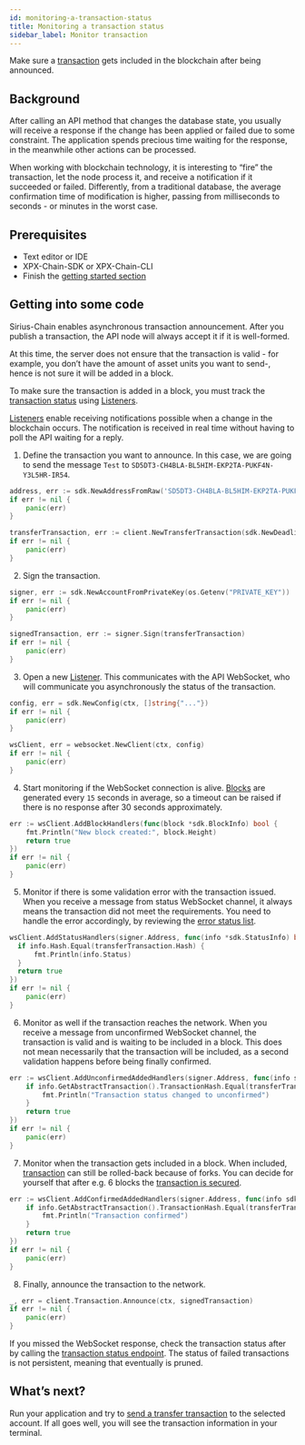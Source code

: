 ```yaml
---
id: monitoring-a-transaction-status
title: Monitoring a transaction status
sidebar_label: Monitor transaction
---
```


Make sure a [transaction](../../protocol/transaction.md) gets included in the blockchain after being announced.

## Background

After calling an API method that changes the database state, you usually will receive a response if the change has been applied or failed due to some constraint. The application spends precious time waiting for the response, in the meanwhile other actions can be processed.

When working with blockchain technology, it is interesting to “fire” the transaction, let the node process it, and receive a notification if it succeeded or failed. Differently, from a traditional database, the average confirmation time of modification is higher, passing from milliseconds to seconds - or minutes in the worst case.

## Prerequisites

- Text editor or IDE
- XPX-Chain-SDK or XPX-Chain-CLI
- Finish the [getting started section](../../getting-started/setting-up-workstation.md)

## Getting into some code

Sirius-Chain enables asynchronous transaction announcement. After you publish a transaction, the API node will always accept it if it is well-formed.

At this time, the server does not ensure that the transaction is valid - for example, you don’t have the amount of asset units you want to send-, hence is not sure it will be added in a block.

To make sure the transaction is added in a block, you must track the [transaction status](../../protocol/transaction.md) using [Listeners](../../rest-api/websockets.md).

[Listeners](../../rest-api/websockets.md) enable receiving notifications possible when a change in the blockchain occurs. The notification is received in real time without having to poll the API waiting for a reply.

1. Define the transaction you want to announce. In this case, we are going to send the message `Test` to `SD5DT3-CH4BLA-BL5HIM-EKP2TA-PUKF4N-Y3L5HR-IR54`.


<!--DOCUSAURUS_CODE_TABS-->
<!--Golang-->
```go
address, err := sdk.NewAddressFromRaw('SD5DT3-CH4BLA-BL5HIM-EKP2TA-PUKF4N-Y3L5HR-IR54')
if err != nil {
    panic(err)
}

transferTransaction, err := client.NewTransferTransaction(sdk.NewDeadline(time.Hour), address, []*sdk.Mosaic{}, sdk.NewPlainMessage("Test"))
if err != nil {
    panic(err)
}
```
<!--END_DOCUSAURUS_CODE_TABS-->

2. Sign the transaction.

<!--DOCUSAURUS_CODE_TABS-->
<!--Golang-->
```go
signer, err := sdk.NewAccountFromPrivateKey(os.Getenv("PRIVATE_KEY"))
if err != nil {
    panic(err)
}

signedTransaction, err := signer.Sign(transferTransaction)
if err != nil {
    panic(err)
}
```
<!--END_DOCUSAURUS_CODE_TABS-->

3. Open a new [Listener](../../rest-api/websockets.md). This communicates with the API WebSocket, who will communicate you asynchronously the status of the transaction.

<!--DOCUSAURUS_CODE_TABS-->
<!--Golang-->
```go
config, err = sdk.NewConfig(ctx, []string{"..."})
if err != nil {
    panic(err)
}

wsClient, err = websocket.NewClient(ctx, config)
if err != nil {
    panic(err)
}
```

<!--END_DOCUSAURUS_CODE_TABS-->

4. Start monitoring if the WebSocket connection is alive. [Blocks](../../protocol/block.md) are generated every `15` seconds in average, so a timeout can be raised if there is no response after 30 seconds approximately.

<!--DOCUSAURUS_CODE_TABS-->
<!--Golang-->
```go
err := wsClient.AddBlockHandlers(func(block *sdk.BlockInfo) bool {
    fmt.Println("New block created:", block.Height)
    return true
})
if err != nil {
    panic(err)
}
```
<!--END_DOCUSAURUS_CODE_TABS-->

5. Monitor if there is some validation error with the transaction issued. When you receive a message from status WebSocket channel, it always means the transaction did not meet the requirements. You need to handle the error accordingly, by reviewing the [error status list](../../rest-api/status-errors.md).

<!--DOCUSAURUS_CODE_TABS-->
<!--Golang-->
```go
wsClient.AddStatusHandlers(signer.Address, func(info *sdk.StatusInfo) bool {
  if info.Hash.Equal(transferTransaction.Hash) {
      fmt.Println(info.Status)
  }
  return true
})
if err != nil {
    panic(err)
}
```
<!--END_DOCUSAURUS_CODE_TABS-->

6. Monitor as well if the transaction reaches the network. When you receive a message from unconfirmed WebSocket channel, the transaction is valid and is waiting to be included in a block. This does not mean necessarily that the transaction will be included, as a second validation happens before being finally confirmed.

<!--DOCUSAURUS_CODE_TABS-->
<!--Golang-->
```go
err := wsClient.AddUnconfirmedAddedHandlers(signer.Address, func(info sdk.Transaction) bool {
    if info.GetAbstractTransaction().TransactionHash.Equal(transferTransaction.Hash) {
        fmt.Println("Transaction status changed to unconfirmed")
    }
    return true
})
if err != nil {
    panic(err)
}
```
<!--END_DOCUSAURUS_CODE_TABS-->

7. Monitor when the transaction gets included in a block. When included, [transaction](../../protocol/transaction.md) can still be rolled-back because of forks. You can decide for yourself that after e.g. 6 blocks the [transaction is secured](https://gist.github.com/aleixmorgadas/3d856d318e60f901be09dbd23467b374).

<!--DOCUSAURUS_CODE_TABS-->
<!--Golang-->
```go
err := wsClient.AddConfirmedAddedHandlers(signer.Address, func(info sdk.Transaction) bool {
    if info.GetAbstractTransaction().TransactionHash.Equal(transferTransaction.Hash) {
        fmt.Println("Transaction confirmed")
    }
    return true
})
if err != nil {
    panic(err)
}
```
<!--END_DOCUSAURUS_CODE_TABS-->

8. Finally, announce the transaction to the network.

<!--DOCUSAURUS_CODE_TABS-->
<!--Golang-->
```go
_, err = client.Transaction.Announce(ctx, signedTransaction)
if err != nil {
    panic(err)
}
```
<!--END_DOCUSAURUS_CODE_TABS-->

If you missed the WebSocket response, check the transaction status after by calling the [transaction status endpoint](../../../endpoints#operation/getTransaction). The status of failed transactions is not persistent, meaning that eventually is pruned.

## What’s next?

Run your application and try to [send a transfer transaction](../transaction/sending-a-transfer-transaction.html) to the selected account. If all goes well, you will see the transaction information in your terminal.

